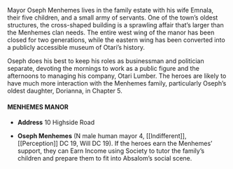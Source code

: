 Mayor Oseph Menhemes lives in the family estate with his wife Emnala, their five children, and a small army of servants. One of the town’s oldest structures, the cross-shaped building is a sprawling affair that’s larger than the Menhemes clan needs. The entire west wing of the manor has been closed for two generations, while the eastern wing has been converted into a publicly accessible museum of Otari’s history. 

Oseph does his best to keep his roles as businessman and politician separate, devoting the mornings to work as a public figure and the afternoons to managing his company, Otari Lumber. The heroes are likely to have much more interaction with the Menhemes family, particularly Oseph’s oldest daughter, Dorianna, in Chapter 5.

#### MENHEMES MANOR 
- **Address** 10 Highside Road 

- **Oseph Menhemes** (N male human mayor 4, [[Indifferent]], [[Perception]] DC 19, Will DC 19). If the heroes earn the Menhemes’ support, they can Earn Income using Society to tutor the family’s children and prepare them to fit into Absalom’s social scene.